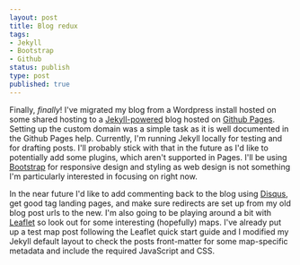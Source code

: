 ```yaml
---
layout: post
title: Blog redux
tags:
- Jekyll
- Bootstrap
- Github
status: publish
type: post
published: true
---
```

Finally, *finally*! I\'ve migrated my blog from a Wordpress install hosted on some shared hosting to a [Jekyll-powered](http://jekyllrb.com/) blog hosted on [Github Pages](http://pages.github.com/). Setting up the custom domain was a simple task as it is well documented in the Github Pages help. Currently, I\'m running Jekyll locally for testing and for drafting posts. I\'ll probably stick with that in the future as I\'d like to potentially add some plugins, which aren\'t supported in Pages. I\'ll be using [Bootstrap](http://getbootstrap.com/) for responsive design and styling as web design is not something I\'m particularly interested in focusing on right now.

In the near future I\'d like to add commenting back to the blog using [Disqus](http://disqus.com/), get good tag landing pages, and make sure redirects are set up from my old blog post urls to the new. I\'m also going to be playing around a bit with [Leaflet](http://leafletjs.com/) so look out for some interesting (hopefully) maps. I\'ve already put up a test map post following the Leaflet quick start guide and I modified my Jekyll default layout to check the posts front-matter for some map-specific metadata and include the required JavaScript and CSS.